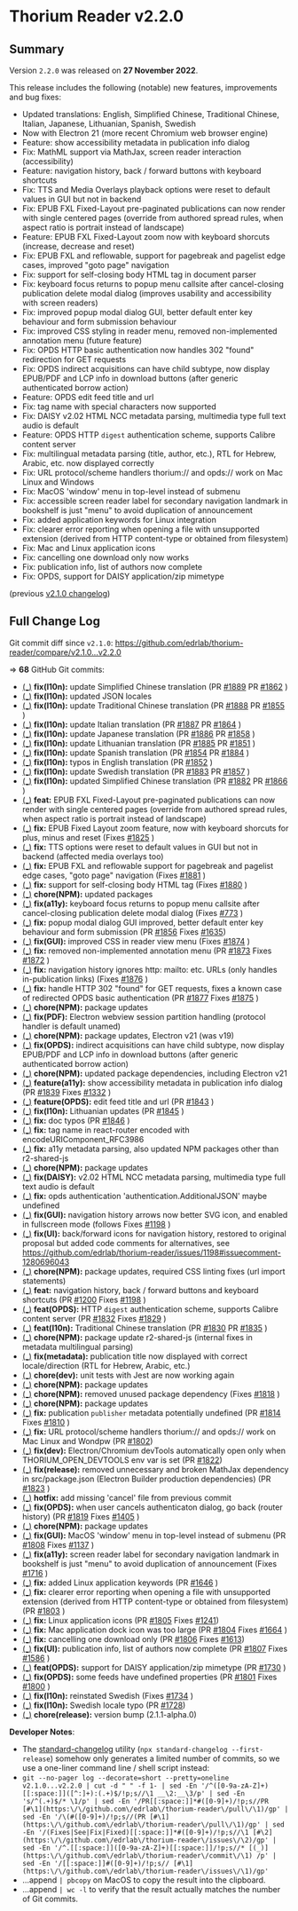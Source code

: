 # Thorium Reader v2.2.0

## Summary

Version `2.2.0` was released on **27 November 2022**.

This release includes the following (notable) new features, improvements and bug fixes:

* Updated translations: English, Simplified Chinese, Traditional Chinese, Italian, Japanese, Lithuanian, Spanish, Swedish
* Now with Electron 21 (more recent Chromium web browser engine)
* Feature: show accessibility metadata in publication info dialog
* Fix: MathML support via MathJax, screen reader interaction (accessibility)
* Feature: navigation history, back / forward buttons with keyboard shortcuts
* Fix: TTS and Media Overlays playback options were reset to default values in GUI but not in backend
* Fix: EPUB FXL Fixed-Layout pre-paginated publications can now render with single centered pages (override from authored spread rules, when aspect ratio is portrait instead of landscape)
* Feature: EPUB FXL Fixed-Layout zoom now with keyboard shorcuts (increase, decrease and reset)
* Fix: EPUB FXL and reflowable, support for pagebreak and pagelist edge cases, improved "goto page" navigation
* Fix: support for self-closing body HTML tag in document parser
* Fix: keyboard focus returns to popup menu callsite after cancel-closing publication delete modal dialog (improves usability and accessibility with screen readers)
* Fix: improved popup modal dialog GUI, better default enter key behaviour and form submission behaviour
* Fix: improved CSS styling in reader menu, removed non-implemented annotation menu (future feature)
* Fix: OPDS HTTP basic authentication now handles 302 "found" redirection for GET requests
* Fix: OPDS indirect acquisitions can have child subtype, now display EPUB/PDF and LCP info in download buttons (after generic authenticated borrow action)
* Feature: OPDS edit feed title and url
* Fix: tag name with special characters now supported
* Fix: DAISY v2.02 HTML NCC metadata parsing, multimedia type full text audio is default
* Feature: OPDS HTTP `digest` authentication scheme, supports Calibre content server
* Fix: multilingual metadata parsing (title, author, etc.), RTL for Hebrew, Arabic, etc. now displayed correctly
* Fix: URL protocol/scheme handlers thorium:// and opds:// work on Mac Linux and Windows
* Fix: MacOS 'window' menu in top-level instead of submenu
* Fix: accessible screen reader label for secondary navigation landmark in bookshelf is just "menu" to avoid duplication of announcement
* Fix: added application keywords for Linux integration
* Fix: clearer error reporting when opening a file with unsupported extension (derived from HTTP content-type or obtained from filesystem)
* Fix: Mac and Linux application icons
* Fix: cancelling one download only now works
* Fix: publication info, list of authors now complete
* Fix: OPDS, support for DAISY application/zip mimetype

(previous [v2.1.0 changelog](./CHANGELOG-v2.1.0.md))

## Full Change Log

Git commit diff since `v2.1.0`:
https://github.com/edrlab/thorium-reader/compare/v2.1.0...v2.2.0

=> **68** GitHub Git commits:

* [(_)](https://github.com/edrlab/thorium-reader/commit/60b336c229a5d5caeb6030312111f4adeb7ee325) __fix(l10n):__ update Simplified Chinese translation (PR [#1889](https://github.com/edrlab/thorium-reader/pull/1889) PR [#1862](https://github.com/edrlab/thorium-reader/pull/1862) )
* [(_)](https://github.com/edrlab/thorium-reader/commit/6e0a95c46dad31dbc4208a501a21054f321fffae) __fix(l10n):__ updated JSON locales
* [(_)](https://github.com/edrlab/thorium-reader/commit/f4407b886f59e58a91690d2522863669ea12e530) __fix(l10n):__ update Traditional Chinese translation (PR [#1888](https://github.com/edrlab/thorium-reader/pull/1888) PR [#1855](https://github.com/edrlab/thorium-reader/pull/1855) )
* [(_)](https://github.com/edrlab/thorium-reader/commit/8cc51d132ecced86f54995aea72a4055a6a35694) __fix(l10n):__ update Italian translation (PR [#1887](https://github.com/edrlab/thorium-reader/pull/1887) PR [#1864](https://github.com/edrlab/thorium-reader/pull/1864) )
* [(_)](https://github.com/edrlab/thorium-reader/commit/5ad12f83f3177d1bbf5725a6e3b765add0fb5e5e) __fix(l10n):__ update Japanese translation (PR [#1886](https://github.com/edrlab/thorium-reader/pull/1886) PR [#1858](https://github.com/edrlab/thorium-reader/pull/1858) )
* [(_)](https://github.com/edrlab/thorium-reader/commit/f41d02a0161037975b049a509974ec02fbb1c0d0) __fix(l10n):__ update Lithuanian translation (PR [#1885](https://github.com/edrlab/thorium-reader/pull/1885) PR [#1851](https://github.com/edrlab/thorium-reader/pull/1851) )
* [(_)](https://github.com/edrlab/thorium-reader/commit/2cd81feef81724de1329c1cd1c5ae2e214b2a2a0) __fix(l10n):__ update Spanish translation (PR [#1854](https://github.com/edrlab/thorium-reader/pull/1854) PR [#1884](https://github.com/edrlab/thorium-reader/pull/1884) )
* [(_)](https://github.com/edrlab/thorium-reader/commit/ad930a3430a33d43dae906be5ab6b87eeeb885df) __fix(l10n):__ typos in English translation (PR [#1852](https://github.com/edrlab/thorium-reader/pull/1852) )
* [(_)](https://github.com/edrlab/thorium-reader/commit/2808236329b8cac1cc13a582ade3a7510d0a79ac) __fix(l10n):__ update Swedish translation (PR [#1883](https://github.com/edrlab/thorium-reader/pull/1883) PR [#1857](https://github.com/edrlab/thorium-reader/pull/1857) )
* [(_)](https://github.com/edrlab/thorium-reader/commit/2b07c2016790481c85118ac1e8c36144bf93eda6) __fix(l10n):__ updated Simplified Chinese translation (PR [#1882](https://github.com/edrlab/thorium-reader/pull/1882) PR [#1866](https://github.com/edrlab/thorium-reader/pull/1866) )
* [(_)](https://github.com/edrlab/thorium-reader/commit/a15b33fbaaf1c6a1e483906f81abb5e0bfe8210d) __feat:__ EPUB FXL Fixed-Layout pre-paginated publications can now render with single centered pages (override from authored spread rules, when aspect ratio is portrait instead of landscape)
* [(_)](https://github.com/edrlab/thorium-reader/commit/39a6d28deec2e42487512dc1857a7b68fac33dfc) __fix:__ EPUB Fixed Layout zoom feature, now with keyboard shorcuts for plus, minus and reset (Fixes [#1825](https://github.com/edrlab/thorium-reader/issues/1825) )
* [(_)](https://github.com/edrlab/thorium-reader/commit/8af2b2dffe065eae1ec88d049cafa0a0b8f35cfb) __fix:__ TTS options were reset to default values in GUI but not in backend (affected media overlays too)
* [(_)](https://github.com/edrlab/thorium-reader/commit/96e502f377b4c8db79475b1a8f47bea80ee5e9b8) __fix:__ EPUB FXL and reflowable support for pagebreak and pagelist edge cases, "goto page" navigation (Fixes [#1881](https://github.com/edrlab/thorium-reader/issues/1881) )
* [(_)](https://github.com/edrlab/thorium-reader/commit/c1e3ccd2f49c789c776b62937ddaab91f35ebfaa) __fix:__ support for self-closing body HTML tag (Fixes [#1880](https://github.com/edrlab/thorium-reader/issues/1880) )
* [(_)](https://github.com/edrlab/thorium-reader/commit/26c5b3a2e989b42678c96f17ac16aa6f617633d7) __chore(NPM):__ updated packages
* [(_)](https://github.com/edrlab/thorium-reader/commit/4bc3e3f330cc7b4f16ace2733e0cb8eb10e733fa) __fix(a11y):__ keyboard focus returns to popup menu callsite after cancel-closing publication delete modal dialog (Fixes [#773](https://github.com/edrlab/thorium-reader/issues/773) )
* [(_)](https://github.com/edrlab/thorium-reader/commit/0e99499b7fdad8c567f7b9df6bfe247d590f2060) __fix:__ popup modal dialog GUI improved, better default enter key behaviour and form submission (PR [#1856](https://github.com/edrlab/thorium-reader/pull/1856) Fixes [#1635](https://github.com/edrlab/thorium-reader/issues/1635))
* [(_)](https://github.com/edrlab/thorium-reader/commit/9967b6bcf813a66984dc163c63692150ce791482) __fix(GUI):__ improved CSS in reader view menu (Fixes [#1874](https://github.com/edrlab/thorium-reader/issues/1874) )
* [(_)](https://github.com/edrlab/thorium-reader/commit/253ae1648a3d856ab181403617da041683a59dcf) __fix:__ removed non-implemented annotation menu (PR [#1873](https://github.com/edrlab/thorium-reader/pull/1873)  Fixes [#1872](https://github.com/edrlab/thorium-reader/issues/1872) )
* [(_)](https://github.com/edrlab/thorium-reader/commit/8a01dc6e97184c47913de1b34f58d5d53a2764e6) __fix:__ navigation history ignores http: mailto: etc. URLs (only handles in-publication links) (Fixes [#1876](https://github.com/edrlab/thorium-reader/issues/1876) )
* [(_)](https://github.com/edrlab/thorium-reader/commit/33db0aa183fdf6b4390443f4a55c4f0e52cfe95a) __fix:__ handle HTTP 302 "found" for GET requests, fixes a known case of redirected OPDS basic authentication (PR [#1877](https://github.com/edrlab/thorium-reader/pull/1877) Fixes [#1875](https://github.com/edrlab/thorium-reader/issues/1875) )
* [(_)](https://github.com/edrlab/thorium-reader/commit/703c775b0b8af22713c70c25848b060d0b654b26) __chore(NPM):__ package updates
* [(_)](https://github.com/edrlab/thorium-reader/commit/29ac5ae0407516662be25f8d187dba5b5864018b) __fix(PDF):__ Electron webview session partition handling (protocol handler is default unamed)
* [(_)](https://github.com/edrlab/thorium-reader/commit/86e3d4aa091c639a4e87e4238aaebfc9bbb28bf9) __chore(NPM):__ package updates, Electron v21 (was v19)
* [(_)](https://github.com/edrlab/thorium-reader/commit/12264d6188035dabedf2bbb05404d9ba3ba2769a) __fix(OPDS):__ indirect acquisitions can have child subtype, now display EPUB/PDF and LCP info in download buttons (after generic authenticated borrow action)
* [(_)](https://github.com/edrlab/thorium-reader/commit/9b15f5ede81f7dd0514740be3c4776439f1f2bda) __chore(NPM):__ updated package dependencies, including Electron v21
* [(_)](https://github.com/edrlab/thorium-reader/commit/1d48f88691134b8d0f53bbe5a0f70b7f0d3d6904) __feature(a11y):__ show accessibility metadata in publication info dialog (PR [#1839](https://github.com/edrlab/thorium-reader/pull/1839)  Fixes [#1332](https://github.com/edrlab/thorium-reader/issues/1332) )
* [(_)](https://github.com/edrlab/thorium-reader/commit/48917cf01fc0fd687a656e0da26be313c930250b) __feature(OPDS):__ edit feed title and url (PR [#1843](https://github.com/edrlab/thorium-reader/pull/1843) )
* [(_)](https://github.com/edrlab/thorium-reader/commit/4885ca5994c36aa2f2924ba5f15989d04f2b3274) __fix(l10n):__ Lithuanian updates (PR [#1845](https://github.com/edrlab/thorium-reader/pull/1845) )
* [(_)](https://github.com/edrlab/thorium-reader/commit/061886f6201294ef49d22fdb017ff68e51c92f1b) __fix:__ doc typos (PR [#1846](https://github.com/edrlab/thorium-reader/pull/1846) )
* [(_)](https://github.com/edrlab/thorium-reader/commit/7c7f5de4ed3f57169cf2be005f940c6be353125f) __fix:__ tag name in react-router encoded with encodeURIComponent_RFC3986
* [(_)](https://github.com/edrlab/thorium-reader/commit/8a924cdd2cd44665d9cf5edc04974912b5264343) __fix:__ a11y metadata parsing, also updated NPM packages other than r2-shared-js
* [(_)](https://github.com/edrlab/thorium-reader/commit/0367bdf65212be0f5746744de62320dec13a7fdb) __chore(NPM):__ package updates
* [(_)](https://github.com/edrlab/thorium-reader/commit/55866f2a37959f790fb1b02b8a56950b5e477cb6) __fix(DAISY):__ v2.02 HTML NCC metadata parsing, multimedia type full text audio is default
* [(_)](https://github.com/edrlab/thorium-reader/commit/1def76bebef351aa3f531f9b292d363761e6c03b) __fix:__ opds authentication 'authentication.AdditionalJSON' maybe undefined
* [(_)](https://github.com/edrlab/thorium-reader/commit/4501cd1e2e03c32680cfa72afd729229ee39dee6) __fix(GUI):__ navigation history arrows now better SVG icon, and enabled in fullscreen mode (follows Fixes [#1198](https://github.com/edrlab/thorium-reader/issues/1198) )
* [(_)](https://github.com/edrlab/thorium-reader/commit/625a7831d6e4b61dd1969241f95fe0642c4a5b22) __fix(UI):__ back/forward icons for navigation history, restored to original proposal but added code comments for alternatives, see https://github.com/edrlab/thorium-reader/issues/1198#issuecomment-1280696043
* [(_)](https://github.com/edrlab/thorium-reader/commit/538dd9ac27967b3e56dc6881cac83c5994d4c19b) __chore(NPM):__ package updates, required CSS linting fixes (url import statements)
* [(_)](https://github.com/edrlab/thorium-reader/commit/a407d1669bde9dc904ce640150a5ab148976f12a) __feat:__ navigation history, back / forward buttons and keyboard shortcuts (PR [#1200](https://github.com/edrlab/thorium-reader/pull/1200) Fixes [#1198](https://github.com/edrlab/thorium-reader/issues/1198) )
* [(_)](https://github.com/edrlab/thorium-reader/commit/fd5bd6ac62d3bbb781e4e924ec48c0007f85e829) __feat(OPDS):__ HTTP `digest` authentication scheme, supports Calibre content server (PR [#1832](https://github.com/edrlab/thorium-reader/pull/1832)  Fixes [#1829](https://github.com/edrlab/thorium-reader/issues/1829) )
* [(_)](https://github.com/edrlab/thorium-reader/commit/e608910d2816e15175f901fabd5b7b24294bb12c) __feat(l10n):__ Traditional Chinese translation (PR [#1830](https://github.com/edrlab/thorium-reader/pull/1830) PR [#1835](https://github.com/edrlab/thorium-reader/pull/1835) )
* [(_)](https://github.com/edrlab/thorium-reader/commit/18774254d109b9e35048cd1ff2a6da23fcace400) __chore(NPM):__ package update r2-shared-js (internal fixes in metadata multilingual parsing)
* [(_)](https://github.com/edrlab/thorium-reader/commit/d67cab6ae21ddc2f9eecf27c8e0bdf1b26fa9a62) __fix(metadata):__ publication title now displayed with correct locale/direction (RTL for Hebrew, Arabic, etc.)
* [(_)](https://github.com/edrlab/thorium-reader/commit/4cb489f658852b402676e695e92a59d6f88d639e) __chore(dev):__ unit tests with Jest are now working again
* [(_)](https://github.com/edrlab/thorium-reader/commit/db906491f88eb9053f426a7236ac60ee91c29fdc) __chore(NPM):__ package updates
* [(_)](https://github.com/edrlab/thorium-reader/commit/c310de39231e321c0ff0738312c10250d6841243) __chore(NPM):__ removed unused package dependency (Fixes [#1818](https://github.com/edrlab/thorium-reader/issues/1818) )
* [(_)](https://github.com/edrlab/thorium-reader/commit/12b8925181412eeb5491b25c6632b21c710c06cc) __chore(NPM):__ package updates
* [(_)](https://github.com/edrlab/thorium-reader/commit/f9f350caa5c9702f14f6c4f83cccafbd124401f3) __fix:__ publication `publisher` metadata potentially undefined (PR [#1814](https://github.com/edrlab/thorium-reader/pull/1814) Fixes [#1810](https://github.com/edrlab/thorium-reader/issues/1810) )
* [(_)](https://github.com/edrlab/thorium-reader/commit/1814b262f2e48324d59b9d3071e2a09a2cf0d5ea) __fix:__ URL protocol/scheme handlers thorium:// and opds:// work on Mac Linux and Wondpw (PR [#1802](https://github.com/edrlab/thorium-reader/pull/1802))
* [(_)](https://github.com/edrlab/thorium-reader/commit/411f6312a856469a7f8fac8a728f16b31e052f9f) __fix(dev):__ Electron/Chromium devTools automatically open only when THORIUM_OPEN_DEVTOOLS env var is set (PR [#1822](https://github.com/edrlab/thorium-reader/pull/1822))
* [(_)](https://github.com/edrlab/thorium-reader/commit/a459e9b596c6e789b9905855dfd8a13d209eeec4) __fix(release):__ removed unnecessary and broken MathJax dependency in src/package.json (Electron Builder production dependencies) (PR [#1823](https://github.com/edrlab/thorium-reader/pull/1823) )
* [(_)](https://github.com/edrlab/thorium-reader/commit/6ce377b2cb81a190b47c3e44f478bf2f8f0f596a) __hotfix:__ add missing 'cancel' file from previous commit
* [(_)](https://github.com/edrlab/thorium-reader/commit/034cc93007d4e3e086beac7636673dfc59414dd1) __fix(OPDS):__ when user cancels authenticaton dialog, go back (router history) (PR [#1819](https://github.com/edrlab/thorium-reader/pull/1819) Fixes [#1405](https://github.com/edrlab/thorium-reader/issues/1405) )
* [(_)](https://github.com/edrlab/thorium-reader/commit/aeca8cbba848603e8207008c7f0ab07682f10803) __chore(NPM):__ package updates
* [(_)](https://github.com/edrlab/thorium-reader/commit/d983c8ac757f747dcafa1aa589be89a2723d52f2) __fix(GUI):__ MacOS 'window' menu in top-level instead of submenu (PR [#1808](https://github.com/edrlab/thorium-reader/pull/1808) Fixes [#1137](https://github.com/edrlab/thorium-reader/issues/1137) )
* [(_)](https://github.com/edrlab/thorium-reader/commit/95d4c147512e4199c76c63643e505103d2430dad) __fix(a11y):__ screen reader label for secondary navigation landmark in bookshelf is just "menu" to avoid duplication of announcement (Fixes [#1716](https://github.com/edrlab/thorium-reader/issues/1716) )
* [(_)](https://github.com/edrlab/thorium-reader/commit/440886b78725f55a0130891e03147ea6c2265367) __fix:__ added Linux application keywords (PR [#1646](https://github.com/edrlab/thorium-reader/pull/1646) )
* [(_)](https://github.com/edrlab/thorium-reader/commit/b32f20113d2c93caa285c2e5694f2a3aa7a0ba25) __fix:__ clearer error reporting when opening a file with unsupported extension (derived from HTTP content-type or obtained from filesystem) (PR [#1803](https://github.com/edrlab/thorium-reader/pull/1803) )
* [(_)](https://github.com/edrlab/thorium-reader/commit/e000a0e6638d9350379c8200e029b122f103e75b) __fix:__ Linux application icons (PR [#1805](https://github.com/edrlab/thorium-reader/pull/1805)  Fixes [#1241](https://github.com/edrlab/thorium-reader/issues/1241))
* [(_)](https://github.com/edrlab/thorium-reader/commit/83c9803baa9c7a9eea5ff6f614e68d891e94c6dc) __fix:__ Mac application dock icon was too large (PR [#1804](https://github.com/edrlab/thorium-reader/pull/1804) Fixes [#1664](https://github.com/edrlab/thorium-reader/issues/1664) )
* [(_)](https://github.com/edrlab/thorium-reader/commit/0b80bab12faf2c932675bb4d0b797a5c41b8bee6) __fix:__ cancelling one download only (PR [#1806](https://github.com/edrlab/thorium-reader/pull/1806) Fixes [#1613](https://github.com/edrlab/thorium-reader/issues/1613))
* [(_)](https://github.com/edrlab/thorium-reader/commit/023b6b81329edeb6fc9f864cef7ee0cfc826c38f) __fix(UI):__ publication info, list of authors now complete (PR [#1807](https://github.com/edrlab/thorium-reader/pull/1807) Fixes [#1586](https://github.com/edrlab/thorium-reader/issues/1586) )
* [(_)](https://github.com/edrlab/thorium-reader/commit/100d876bcbc0ab17002f92210972bc1cadd1ca5a) __feat(OPDS):__ support for DAISY application/zip mimetype (PR [#1730](https://github.com/edrlab/thorium-reader/pull/1730) )
* [(_)](https://github.com/edrlab/thorium-reader/commit/12398fab6a1a930bc5b1ade2c6fc03428b641efc) __fix(OPDS):__ some feeds have undefined properties (PR [#1801](https://github.com/edrlab/thorium-reader/pull/1801) Fixes [#1800](https://github.com/edrlab/thorium-reader/issues/1800) )
* [(_)](https://github.com/edrlab/thorium-reader/commit/2ad37fa8d4753c308b6d39b3f7c9439e09d93447) __fix(l10n):__ reinstated Swedish (Fixes [#1734](https://github.com/edrlab/thorium-reader/issues/1734) )
* [(_)](https://github.com/edrlab/thorium-reader/commit/49b9a2a12bd1ece6355393b0697fb0802153e4c6) __fix(l10n):__ Swedish locale typo (PR [#1728](https://github.com/edrlab/thorium-reader/pull/1728))
* [(_)](https://github.com/edrlab/thorium-reader/commit/0cde7e3c45c19383c03a06134dc82af4b240aac4) __chore(release):__ version bump (2.1.1-alpha.0)

__Developer Notes__:

* The [standard-changelog](https://github.com/conventional-changelog/conventional-changelog/tree/master/packages/standard-changelog) utility (`npx standard-changelog --first-release`) somehow only generates a limited number of commits, so we use a one-liner command line / shell script instead:
* `git --no-pager log --decorate=short --pretty=oneline v2.1.0...v2.2.0 | cut -d " " -f 1- | sed -En '/^([0-9a-zA-Z]+)[[:space:]]([^:]+):(.+)$/!p;s//\1 __\2:__\3/p' | sed -En 's/^(.+)$/* \1/p' | sed -En '/PR[[:space:]]*#([0-9]+)/!p;s//PR [#\1](https:\/\/github.com\/edrlab\/thorium-reader\/pull\/\1)/gp' | sed -En '/\(#([0-9]+)/!p;s//(PR [#\1](https:\/\/github.com\/edrlab\/thorium-reader\/pull\/\1)/gp' | sed -En '/(Fixes|See|Fix|Fixed)[[:space:]]*#([0-9]+)/!p;s//\1 [#\2](https:\/\/github.com\/edrlab\/thorium-reader\/issues\/\2)/gp' | sed -En '/^.[[:space:]]([0-9a-zA-Z]+)[[:space:]]/!p;s//* [(_)](https:\/\/github.com\/edrlab\/thorium-reader\/commit\/\1) /p' | sed -En '/[[:space:]]#([0-9]+)/!p;s// [#\1](https:\/\/github.com\/edrlab\/thorium-reader\/issues\/\1)/gp'`
* ...append `| pbcopy` on MacOS to copy the result into the clipboard.
* ...append `| wc -l` to verify that the result actually matches the number of Git commits.
